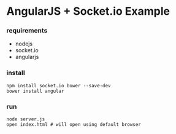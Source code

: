 AngularJS + Socket.io Example
=============================

### requirements

* nodejs
* socket.io
* angularjs

### install

    npm install socket.io bower --save-dev
    bower install angular

### run

    node server.js
    open index.html # will open using default browser